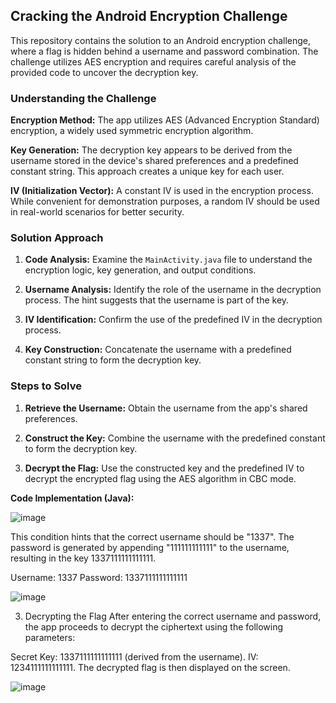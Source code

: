 ## Cracking the Android Encryption Challenge

This repository contains the solution to an Android encryption challenge, where a flag is hidden behind a username and password combination. The challenge utilizes AES encryption and requires careful analysis of the provided code to uncover the decryption key.

### Understanding the Challenge

**Encryption Method:** The app utilizes AES (Advanced Encryption Standard) encryption, a widely used symmetric encryption algorithm.

**Key Generation:** The decryption key appears to be derived from the username stored in the device's shared preferences and a predefined constant string. This approach creates a unique key for each user.

**IV (Initialization Vector):**  A constant IV is used in the encryption process. While convenient for demonstration purposes, a random IV should be used in real-world scenarios for better security.

### Solution Approach

1. **Code Analysis:** Examine the `MainActivity.java` file to understand the encryption logic, key generation, and output conditions.

2. **Username Analysis:** Identify the role of the username in the decryption process. The hint suggests that the username is part of the key.

3. **IV Identification:** Confirm the use of the predefined IV in the decryption process.

4. **Key Construction:** Concatenate the username with a predefined constant string to form the decryption key.

### Steps to Solve

1. **Retrieve the Username:** Obtain the username from the app's shared preferences.

2. **Construct the Key:** Combine the username with the predefined constant to form the decryption key.

3. **Decrypt the Flag:** Use the constructed key and the predefined IV to decrypt the encrypted flag using the AES algorithm in CBC mode.

**Code Implementation (Java):**

![image](https://github.com/user-attachments/assets/50e18ab5-45ef-4110-9d79-84f959eab97e)


This condition hints that the correct username should be "1337". The password is generated by appending "111111111111" to the username, resulting in the key 1337111111111111.

Username: 1337
Password: 1337111111111111

![image](https://github.com/user-attachments/assets/4f45342a-0237-4579-933a-1326a9b34796)


3. Decrypting the Flag
After entering the correct username and password, the app proceeds to decrypt the ciphertext using the following parameters:

Secret Key: 1337111111111111 (derived from the username).
IV: 1234111111111111.
The decrypted flag is then displayed on the screen.

![image](https://github.com/user-attachments/assets/c3c3104d-a8a9-4c99-abf8-c5acee4fa74b)


